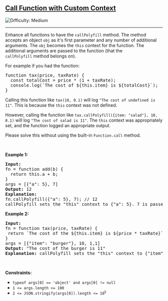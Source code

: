 <h2><a href="https://leetcode.com/problems/call-function-with-custom-context">Call Function with Custom Context</a></h2> <img src='https://img.shields.io/badge/Difficulty-Medium-orange' alt='Difficulty: Medium' /><hr><p>Enhance all functions to have the&nbsp;<code>callPolyfill</code>&nbsp;method. The method accepts an object&nbsp;<code>obj</code>&nbsp;as it&#39;s first parameter and any number of additional arguments. The&nbsp;<code>obj</code>&nbsp;becomes the&nbsp;<code>this</code>&nbsp;context for the function. The additional arguments are passed to the function (that the <code>callPolyfill</code>&nbsp;method belongs on).</p>

<p>For example if you had the function:</p>

<pre>
function tax(price, taxRate) {
  const totalCost = price * (1 + taxRate);
&nbsp; console.log(`The cost of ${this.item} is ${totalCost}`);
}
</pre>

<p>Calling this function like&nbsp;<code>tax(10, 0.1)</code>&nbsp;will log&nbsp;<code>&quot;The cost of undefined is 11&quot;</code>. This is because the&nbsp;<code>this</code>&nbsp;context was not defined.</p>

<p>However, calling the function like&nbsp;<code>tax.callPolyfill({item: &quot;salad&quot;}, 10, 0.1)</code>&nbsp;will log&nbsp;<code>&quot;The cost of salad is 11&quot;</code>. The&nbsp;<code>this</code>&nbsp;context was appropriately set, and the function logged an appropriate output.</p>

<p>Please solve this without using&nbsp;the built-in&nbsp;<code>Function.call</code>&nbsp;method.</p>

<p>&nbsp;</p>
<p><strong class="example">Example 1:</strong></p>

<pre>
<strong>Input:</strong>
fn = function add(b) {
  return this.a + b;
}
args = [{&quot;a&quot;: 5}, 7]
<strong>Output:</strong> 12
<strong>Explanation:</strong>
fn.callPolyfill({&quot;a&quot;: 5}, 7); // 12
callPolyfill sets the &quot;this&quot; context to {&quot;a&quot;: 5}. 7 is passed as an argument.
</pre>

<p><strong class="example">Example 2:</strong></p>

<pre>
<strong>Input:</strong> 
fn = function tax(price, taxRate) { 
&nbsp;return `The cost of the ${this.item} is ${price * taxRate}`; 
}
args = [{&quot;item&quot;: &quot;burger&quot;}, 10, 1,1]
<strong>Output:</strong> &quot;The cost of the burger is 11&quot;
<strong>Explanation:</strong> callPolyfill sets the &quot;this&quot; context to {&quot;item&quot;: &quot;burger&quot;}. 10 and 1.1 are passed as additional arguments.
</pre>

<p>&nbsp;</p>
<p><strong>Constraints:</strong></p>

<ul style="list-style-type:square;">
	<li><code><font face="monospace">typeof args[0] == &#39;object&#39; and args[0] != null</font></code></li>
	<li><code>1 &lt;= args.length &lt;= 100</code></li>
	<li><code>2 &lt;= JSON.stringify(args[0]).length &lt;= 10<sup>5</sup></code></li>
</ul>
